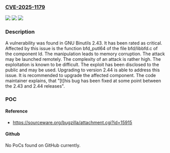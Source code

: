 ### [CVE-2025-1179](https://cve.mitre.org/cgi-bin/cvename.cgi?name=CVE-2025-1179)
![](https://img.shields.io/static/v1?label=Product&message=Binutils&color=blue)
![](https://img.shields.io/static/v1?label=Version&message=%3D%202.43%20&color=brighgreen)
![](https://img.shields.io/static/v1?label=Vulnerability&message=Memory%20Corruption&color=brighgreen)

### Description

A vulnerability was found in GNU Binutils 2.43. It has been rated as critical. Affected by this issue is the function bfd_putl64 of the file bfd/libbfd.c of the component ld. The manipulation leads to memory corruption. The attack may be launched remotely. The complexity of an attack is rather high. The exploitation is known to be difficult. The exploit has been disclosed to the public and may be used. Upgrading to version 2.44 is able to address this issue. It is recommended to upgrade the affected component. The code maintainer explains, that "[t]his bug has been fixed at some point between the 2.43 and 2.44 releases".

### POC

#### Reference
- https://sourceware.org/bugzilla/attachment.cgi?id=15915

#### Github
No PoCs found on GitHub currently.

